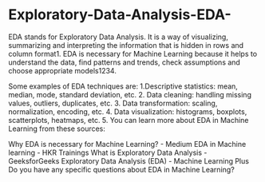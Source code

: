 # Exploratory-Data-Analysis-EDA-
EDA stands for Exploratory Data Analysis. It is a way of visualizing, summarizing and interpreting
the information that is hidden in rows and column format1. EDA is necessary for Machine Learning because 
it helps to understand the data, find patterns and trends, check assumptions and choose appropriate models1234.

Some examples of EDA techniques are:
1.Descriptive statistics: mean, median, mode, standard deviation, etc.
2. Data cleaning: handling missing values, outliers, duplicates, etc.
3. Data transformation: scaling, normalization, encoding, etc.
4. Data visualization: histograms, boxplots, scatterplots, heatmaps, etc.
5. You can learn more about EDA in Machine Learning from these sources:

Why EDA is necessary for Machine Learning? - Medium
EDA in Machine learning - HKR Trainings
What is Exploratory Data Analysis - GeeksforGeeks
Exploratory Data Analysis (EDA) - Machine Learning Plus
Do you have any specific questions about EDA in Machine Learning?
